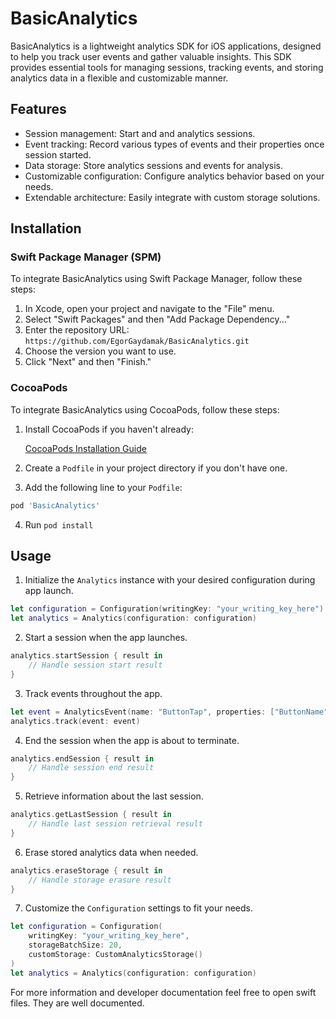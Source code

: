 # BasicAnalytics

BasicAnalytics is a lightweight analytics SDK for iOS applications, designed to help you track user events and gather valuable insights. This SDK provides essential tools for managing sessions, tracking events, and storing analytics data in a flexible and customizable manner.

## Features

- Session management: Start and and analytics sessions.
- Event tracking: Record various types of events and their properties once session started.
- Data storage: Store analytics sessions and events for analysis.
- Customizable configuration: Configure analytics behavior based on your needs.
- Extendable architecture: Easily integrate with custom storage solutions.

## Installation

### Swift Package Manager (SPM)

To integrate BasicAnalytics using Swift Package Manager, follow these steps:

1. In Xcode, open your project and navigate to the "File" menu.
2. Select "Swift Packages" and then "Add Package Dependency..."
3. Enter the repository URL: `https://github.com/EgorGaydamak/BasicAnalytics.git`
4. Choose the version you want to use.
5. Click "Next" and then "Finish."

### CocoaPods

To integrate BasicAnalytics using CocoaPods, follow these steps:

1. Install CocoaPods if you haven't already:

   [CocoaPods Installation Guide](https://guides.cocoapods.org/using/getting-started.html#installation)

2. Create a `Podfile` in your project directory if you don't have one.

3. Add the following line to your `Podfile`:

```ruby
pod 'BasicAnalytics'
```
4. Run `pod install`

## Usage

1. Initialize the `Analytics` instance with your desired configuration during app launch.
```swift
let configuration = Configuration(writingKey: "your_writing_key_here")
let analytics = Analytics(configuration: configuration)
```
2. Start a session when the app launches.
```swift
analytics.startSession { result in
    // Handle session start result
}
```
3. Track events throughout the app.
```swift
let event = AnalyticsEvent(name: "ButtonTap", properties: ["ButtonName": "Start"])
analytics.track(event: event)
```
4. End the session when the app is about to terminate.
```swift
analytics.endSession { result in
    // Handle session end result
}
```
5. Retrieve information about the last session.
```swift
analytics.getLastSession { result in
    // Handle last session retrieval result
}
```
6. Erase stored analytics data when needed.
```swift
analytics.eraseStorage { result in
    // Handle storage erasure result
}
```
7. Customize the `Configuration` settings to fit your needs.
```swift
let configuration = Configuration(
    writingKey: "your_writing_key_here",
    storageBatchSize: 20,
    customStorage: CustomAnalyticsStorage()
)
let analytics = Analytics(configuration: configuration)
```
For more information and developer documentation feel free to open swift files. They are well documented.
